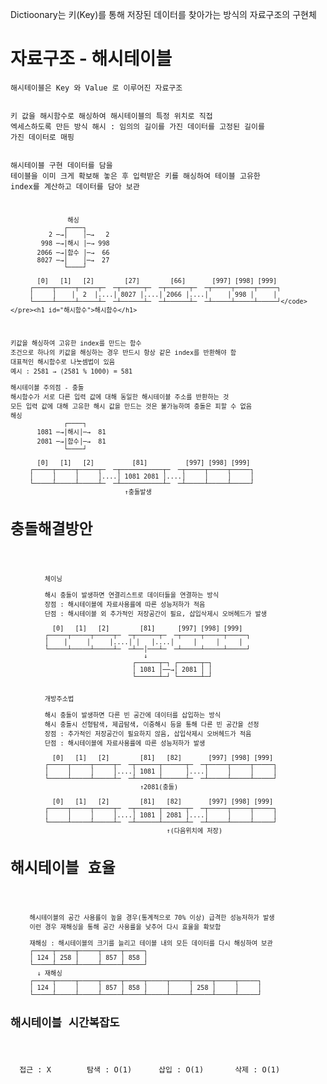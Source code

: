 <p>Dictioonary는 키(Key)를 통해 저장된 데이터를 찾아가는 방식의 자료구조의 구현체</p>
<h1 id="자료구조---해시테이블">자료구조 - 해시테이블</h1>
<pre><code>해시테이블은 Key 와 Value 로 이루어진 자료구조

키 값을 해시함수로 해싱하여 해시테이블의 특정 위치로 직접 엑세스하도록 만든 방식
해시 : 임의의 길이를 가진 데이터를 고정된 길이를 가진 데이터로 매핑</code></pre><pre><code>해시테이블 구현
         데이터를 담을 테이블을 이미 크게 확보해 놓은 후
         입력받은 키를 해싱하여 테이블 고유한 index를 계산하고 데이터를 담아 보관

                   해싱
                  ┌────┐
              2 ─→│    │─→   2
            998 ─→│해시 │─→ 998
           2066 ─→│함수 │─→  66
           8027 ─→│    │─→  27
                  └────┘

           [0]   [1]   [2]        [27]        [66]       [997] [998] [999]
         ┌─────┬─────┬─────┬─  ─┬──────┬─  ─┬──────┬─  ─┬─────┬─────┬─────┐
         │     │    │  2  │....│ 8027 │....│ 2066 │....│     │ 998 │     │
         └─────┴─────┴─────┴─  ─┴──────┴─  ─┴──────┴─  ─┴─────┴─────┴─────┘</code></pre><h1 id="해시함수">해시함수</h1>
<pre><code>키값을 해싱하여 고유한 index를 만드는 함수
조건으로 하나의 키값을 해싱하는 경우 반드시 항상 같은 index를 반환해야 함
대표적인 해시함수로 나눗셈법이 있음
예시 : 2581 → (2581 % 1000) = 581

해시테이블 주의점 - 충돌
해시함수가 서로 다른 입력 값에 대해 동일한 해시테이블 주소를 반환하는 것
모든 입력 값에 대해 고유한 해시 값을 만드는 것은 불가능하며 충돌은 피할 수 없음
해싱
              ┌────┐
       1081 ─→│해시│─→  81
       2081 ─→│함수│─→  81
              └────┘

       [0]   [1]   [2]          [81]          [997] [998] [999]
     ┌─────┬─────┬─────┬─  ─┬───────────┬─  ─┬─────┬─────┬─────┐
     │     │     │     │....│ 1081 2081 │....│     │     │     │
     └─────┴─────┴─────┴─  ─┴───────────┴─  ─┴─────┴─────┴─────┘
                              ↑충돌발생</code></pre><h1 id="충돌해결방안">충돌해결방안</h1>
<pre><code>         체이닝

         해시 충돌이 발생하면 연결리스트로 데이터들을 연결하는 방식
         장점 : 해시테이블에 자료사용률에 따른 성능저하가 적음
         단점 : 해시테이블 외 추가적인 저장공간이 필요, 삽입삭제시 오버헤드가 발생

           [0]   [1]   [2]        [81]      [997] [998] [999]
         ┌─────┬─────┬─────┬─  ─┬──────┬─  ─┬─────┬─────┬─────┐
         │    │     │     │....│ │   │....│     │     │     │
         └─────┴─────┴─────┴─  ─┴──│───┴─  ─┴─────┴─────┴─────┘
                                   ↓
                                ┌──────┬─┐ ┌──────┬─┐
                                │ 1081 │──→│ 2081 │ │
                                └──────┴─┘ └──────┴─┘


         개방주소법

         해시 충돌이 발생하면 다른 빈 공간에 데이터를 삽입하는 방식
         해시 충돌시 선형탐색, 제곱탐색, 이중해시 등을 통해 다른 빈 공간을 선정
         장점 : 추가적인 저장공간이 필요하지 않음, 삽입삭제시 오버헤드가 적음
         단점 : 해시테이블에 자료사용률에 따른 성능저하가 발생

           [0]   [1]   [2]        [81]   [82]       [997] [998] [999]
         ┌─────┬─────┬─────┬─  ─┬──────┬──────┬─  ─┬─────┬─────┬─────┐
         │     │     │     │....│ 1081 │      │....│     │     │     │
         └─────┴─────┴─────┴─  ─┴──────┴──────┴─  ─┴─────┴─────┴─────┘
                                  ↑2081(충돌)

           [0]   [1]   [2]        [81]   [82]       [997] [998] [999]
         ┌─────┬─────┬─────┬─  ─┬──────┬──────┬─  ─┬─────┬─────┬─────┐
         │     │     │     │....│ 1081 │ 2081 │....│     │     │     │
         └─────┴─────┴─────┴─  ─┴──────┴──────┴─  ─┴─────┴─────┴─────┘
                                         ↑(다음위치에 저장)
</code></pre><h1 id="해시테이블-효율">해시테이블 효율</h1>
<pre><code>     해시테이블의 공간 사용률이 높을 경우(통계적으로 70% 이상) 급격한 성능저하가 발생
     이런 경우 재해싱을 통해 공간 사용률을 낮추어 다시 효율을 확보함

     재해싱 : 해시테이블의 크기를 늘리고 테이블 내의 모든 데이터를 다시 해싱하여 보관        
     ┌─────┬─────┬─────┬─────┬─────┐
     │ 124 │ 258 │     │ 857 │ 858 │
     └─────┴─────┴─────┴─────┴─────┘
       ↓ 재해싱
     ┌─────┬─────┬─────┬─────┬─────┬─────┬─────┬─────┬─────┬─────┐
     │ 124 │     │     │ 857 │ 858 │     │     │ 258 │     │     │
     └─────┴─────┴─────┴─────┴─────┴─────┴─────┴─────┴─────┴─────┘</code></pre><h2 id="해시테이블-시간복잡도">해시테이블 시간복잡도</h2>
<p>  접근 : X        탐색 : O(1)      삽입 : O(1)       삭제 : O(1)</p>